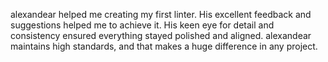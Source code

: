 alexandear helped me creating my first linter. His excellent feedback and suggestions helped me to achieve it.
His keen eye for detail and consistency ensured everything stayed polished and aligned. alexandear maintains high standards, and that makes a huge difference in any project.
